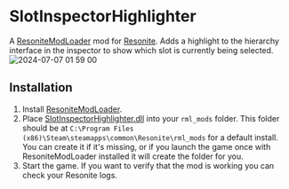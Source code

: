 # SlotInspectorHighlighter

A [ResoniteModLoader](https://github.com/resonite-modding-group/ResoniteModLoader/) mod for [Resonite](https://resonite.com/). Adds a highlight to the hierarchy interface in the inspector to show which slot is currently being selected.
![2024-07-07 01 59 00](https://github.com/sjsanjsrh/SlotInspectorHighlighter/assets/16241081/7a585021-7683-4abd-9771-3268e3969c62)

## Installation
1. Install [ResoniteModLoader](https://github.com/resonite-modding-group/ResoniteModLoader/).
1. Place [SlotInspectorHighlighter.dll](https://github.com/badhaloninja/ResoniteModSettings/releases/latest/download/ResoniteModSettings.dll) into your `rml_mods` folder. This folder should be at `C:\Program Files (x86)\Steam\steamapps\common\Resonite\rml_mods` for a default install. You can create it if it's missing, or if you launch the game once with ResoniteModLoader installed it will create the folder for you.
1. Start the game. If you want to verify that the mod is working you can check your Resonite logs.
